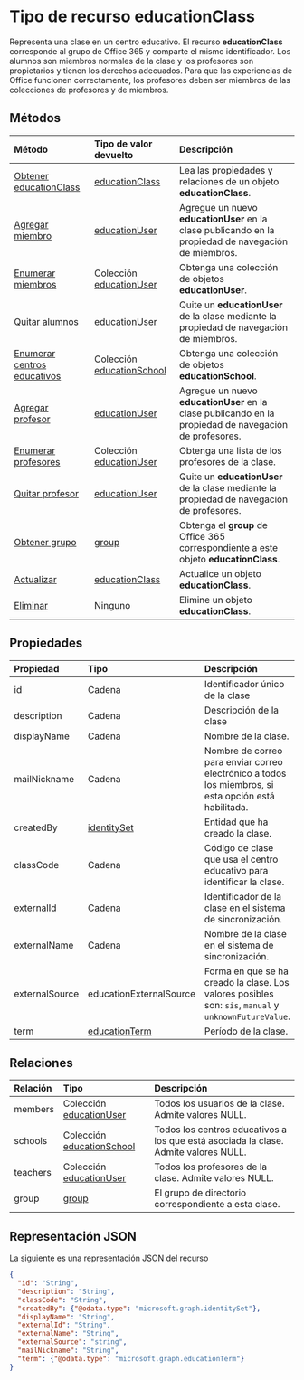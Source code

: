 # <a name="educationclass-resource-type"></a>Tipo de recurso educationClass

Representa una clase en un centro educativo. El recurso **educationClass** corresponde al grupo de Office 365 y comparte el mismo identificador. Los alumnos son miembros normales de la clase y los profesores son propietarios y tienen los derechos adecuados. Para que las experiencias de Office funcionen correctamente, los profesores deben ser miembros de las colecciones de profesores y de miembros.  


## <a name="methods"></a>Métodos

| Método           | Tipo de valor devuelto    |Descripción|
|:---------------|:--------|:----------|
|[Obtener educationClass](../api/educationclass_get.md) | [educationClass](educationclass.md) |Lea las propiedades y relaciones de un objeto **educationClass**.|
|[Agregar miembro](../api/educationclass_post_members.md) |[educationUser](educationuser.md)| Agregue un nuevo **educationUser** en la clase publicando en la propiedad de navegación de miembros.|
|[Enumerar miembros](../api/educationclass_list_members.md) |Colección [educationUser](educationuser.md)| Obtenga una colección de objetos **educationUser**.|
|[Quitar alumnos](../api/educationclass_delete_members.md) |[educationUser](educationuser.md)| Quite un **educationUser** de la clase mediante la propiedad de navegación de miembros.|
|[Enumerar centros educativos](../api/educationclass_list_schools.md) |Colección [educationSchool](educationschool.md)| Obtenga una colección de objetos **educationSchool**.|
|[Agregar profesor](../api/educationclass_post_teachers.md) |[educationUser](educationuser.md)| Agregue un nuevo **educationUser** en la clase publicando en la propiedad de navegación de profesores.|
|[Enumerar profesores](../api/educationclass_list_teachers.md) |Colección [educationUser](educationuser.md)| Obtenga una lista de los profesores de la clase.|
|[Quitar profesor](../api/educationclass_delete_teachers.md) |[educationUser](educationuser.md)| Quite un **educationUser** de la clase mediante la propiedad de navegación de profesores.|
|[Obtener grupo](../api/educationclass_get_group.md) |[group](group.md)| Obtenga el **group** de Office 365 correspondiente a este objeto **educationClass**.|
|[Actualizar](../api/educationclass_update.md) | [educationClass](educationclass.md)    |Actualice un objeto **educationClass**. |
|[Eliminar](../api/educationclass_delete.md) | Ninguno |Elimine un objeto **educationClass**. |

## <a name="properties"></a>Propiedades
| Propiedad     | Tipo   |Descripción|
|:---------------|:--------|:----------|
|id| Cadena| Identificador único de la clase|
|description|Cadena| Descripción de la clase|
|displayName|Cadena| Nombre de la clase.|
|mailNickname|Cadena| Nombre de correo para enviar correo electrónico a todos los miembros, si esta opción está habilitada. |
|createdBy|[identitySet](identityset.md)| Entidad que ha creado la clase. |
|classCode|Cadena| Código de clase que usa el centro educativo para identificar la clase.|
|externalId|Cadena| Identificador de la clase en el sistema de sincronización. |
|externalName|Cadena|Nombre de la clase en el sistema de sincronización.|
|externalSource|educationExternalSource| Forma en que se ha creado la clase. Los valores posibles son: `sis`, `manual` y `unknownFutureValue`.|
|term|[educationTerm](educationterm.md)|Período de la clase.|

## <a name="relationships"></a>Relaciones
| Relación | Tipo   |Descripción|
|:---------------|:--------|:----------|
|members|Colección [educationUser](../resources/educationuser.md)| Todos los usuarios de la clase. Admite valores NULL.|
|schools|Colección [educationSchool](../resources/educationschool.md)| Todos los centros educativos a los que está asociada la clase. Admite valores NULL.|
|teachers|Colección [educationUser](../resources/educationuser.md)|  Todos los profesores de la clase. Admite valores NULL.|
|group|[group](../resources/group.md)| El grupo de directorio correspondiente a esta clase.|

## <a name="json-representation"></a>Representación JSON

La siguiente es una representación JSON del recurso

<!--{
  "blockType": "resource",
  "optionalProperties": [],
  "keyProperty": "id",
  "baseType": "microsoft.graph.entity",
  "@odata.type": "microsoft.graph.educationClass"
}-->

```json
{
  "id": "String",
  "description": "String",
  "classCode": "String",
  "createdBy": {"@odata.type": "microsoft.graph.identitySet"},
  "displayName": "String",
  "externalId": "String",
  "externalName": "String",
  "externalSource": "string",
  "mailNickname": "String",
  "term": {"@odata.type": "microsoft.graph.educationTerm"}
}

```

<!-- uuid: 8fcb5dbc-d5aa-4681-8e31-b001d5168d79
2015-10-25 14:57:30 UTC -->
<!-- {
  "type": "#page.annotation",
  "description": "educationClass resource",
  "keywords": "",
  "section": "documentation",
  "tocPath": ""
}-->
